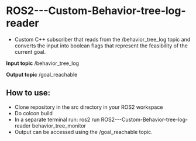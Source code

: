 # ROS2---Custom-Behavior-tree-log-reader

- Custom C++ subscriber that reads from the /behavior_tree_log topic and converts the input into boolean flags that represent the feasibility of the current goal.

**Input topic**
/behavior_tree_log

**Output topic**
/goal_reachable

## How to use:
  - Clone repository in the src directory in your ROS2 workspace
  - Do colcon build
  - In a separate terminal run: ros2 run ROS2---Custom-Behavior-tree-log-reader behavior_tree_monitor
  - Output can be accessed using the /goal_reachable topic.

